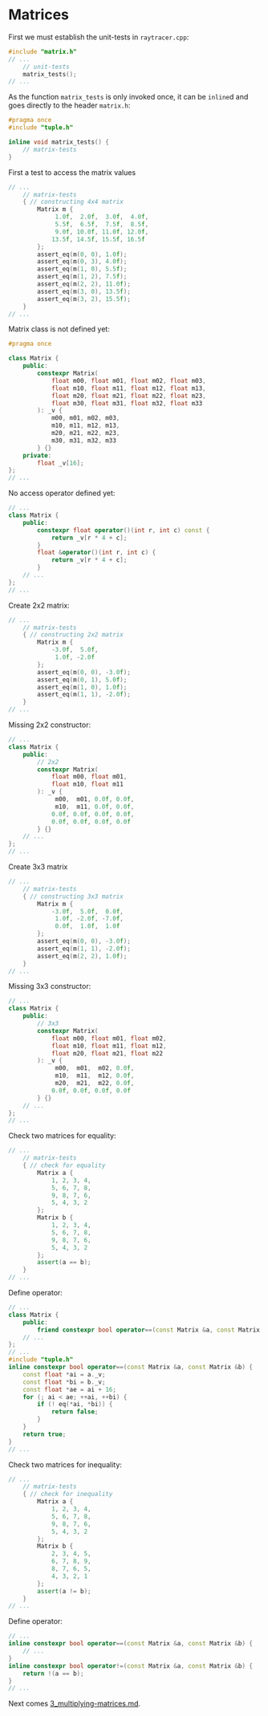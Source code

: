 # Matrices

First we must establish the unit-tests in `raytracer.cpp`:

```c++
#include "matrix.h"
// ...
	// unit-tests
	matrix_tests();
// ...
```

As the function `matrix_tests` is only invoked once, it can be `inline`d and
goes directly to the header `matrix.h`:

```c++
#pragma once
#include "tuple.h"

inline void matrix_tests() {
	// matrix-tests
}
```

First a test to access the matrix values

```c++
// ...
	// matrix-tests
	{ // constructing 4x4 matrix
		Matrix m {
			 1.0f,  2.0f,  3.0f,  4.0f,
			 5.5f,  6.5f,  7.5f,  8.5f,
			 9.0f, 10.0f, 11.0f, 12.0f,
			13.5f, 14.5f, 15.5f, 16.5f
		};
		assert_eq(m(0, 0), 1.0f);
		assert_eq(m(0, 3), 4.0f);
		assert_eq(m(1, 0), 5.5f);
		assert_eq(m(1, 2), 7.5f);
		assert_eq(m(2, 2), 11.0f);
		assert_eq(m(3, 0), 13.5f);
		assert_eq(m(3, 2), 15.5f);
	}
// ...
```

Matrix class is not defined yet:

```c++
#pragma once

class Matrix {
	public:
		constexpr Matrix(
			float m00, float m01, float m02, float m03,
			float m10, float m11, float m12, float m13,
			float m20, float m21, float m22, float m23,
			float m30, float m31, float m32, float m33
		): _v {
			m00, m01, m02, m03,
			m10, m11, m12, m13,
			m20, m21, m22, m23,
			m30, m31, m32, m33
		} {}
	private:
		float _v[16];
};
// ...
```

No access operator defined yet:

```c++
// ...
class Matrix {
	public:
		constexpr float operator()(int r, int c) const {
			return _v[r * 4 + c];
		}
		float &operator()(int r, int c) {
			return _v[r * 4 + c];
		}
	// ...
};
// ...
```

Create 2x2 matrix:


```c++
// ...
	// matrix-tests
	{ // constructing 2x2 matrix
		Matrix m {
			-3.0f,  5.0f,
			 1.0f, -2.0f
		};
		assert_eq(m(0, 0), -3.0f);
		assert_eq(m(0, 1), 5.0f);
		assert_eq(m(1, 0), 1.0f);
		assert_eq(m(1, 1), -2.0f);
	}
// ...
```

Missing 2x2 constructor:

```c++
// ...
class Matrix {
	public:
		// 2x2
		constexpr Matrix(
			float m00, float m01,
			float m10, float m11
		): _v {
			 m00,  m01, 0.0f, 0.0f,
			 m10,  m11, 0.0f, 0.0f,
			0.0f, 0.0f, 0.0f, 0.0f,
			0.0f, 0.0f, 0.0f, 0.0f
		} {}
	// ...
};
// ...
```

Create 3x3 matrix


```c++
// ...
	// matrix-tests
	{ // constructing 3x3 matrix
		Matrix m {
			-3.0f,  5.0f,  0.0f,
			 1.0f, -2.0f, -7.0f,
			 0.0f,  1.0f,  1.0f
		};
		assert_eq(m(0, 0), -3.0f);
		assert_eq(m(1, 1), -2.0f);
		assert_eq(m(2, 2), 1.0f);
	}
// ...
```

Missing 3x3 constructor:

```c++
// ...
class Matrix {
	public:
		// 3x3
		constexpr Matrix(
			float m00, float m01, float m02,
			float m10, float m11, float m12,
			float m20, float m21, float m22
		): _v {
			 m00,  m01,  m02, 0.0f,
			 m10,  m11,  m12, 0.0f,
			 m20,  m21,  m22, 0.0f,
			0.0f, 0.0f, 0.0f, 0.0f
		} {}
	// ...
};
// ...
```

Check two matrices for equality:


```c++
// ...
	// matrix-tests
	{ // check for equality
		Matrix a {
			1, 2, 3, 4,
			5, 6, 7, 8,
			9, 8, 7, 6,
			5, 4, 3, 2
		};
		Matrix b {
			1, 2, 3, 4,
			5, 6, 7, 8,
			9, 8, 7, 6,
			5, 4, 3, 2
		};
		assert(a == b);
	}
// ...
```

Define operator:

```c++
// ...
class Matrix {
	public:
		friend constexpr bool operator==(const Matrix &a, const Matrix &b);
	// ...
};
// ...
#include "tuple.h"
inline constexpr bool operator==(const Matrix &a, const Matrix &b) {
	const float *ai = a._v;
	const float *bi = b._v;
	const float *ae = ai + 16;
	for (; ai < ae; ++ai, ++bi) {
		if (! eq(*ai, *bi)) {
			return false;
		}
	}
	return true;
}
// ...
```

Check two matrices for inequality:

```c++
// ...
	// matrix-tests
	{ // check for inequality
		Matrix a {
			1, 2, 3, 4,
			5, 6, 7, 8,
			9, 8, 7, 6,
			5, 4, 3, 2
		};
		Matrix b {
			2, 3, 4, 5,
			6, 7, 8, 9,
			8, 7, 6, 5,
			4, 3, 2, 1
		};
		assert(a != b);
	}
// ...
```

Define operator:

```c++
// ...
inline constexpr bool operator==(const Matrix &a, const Matrix &b) {
	// ...
}
inline constexpr bool operator!=(const Matrix &a, const Matrix &b) {
	return !(a == b);
}
// ...
```

Next comes
[3_multiplying-matrices.md](3_multiplying-matrices.md).

